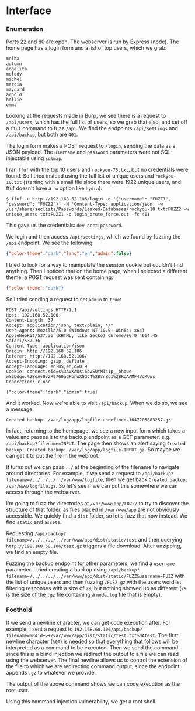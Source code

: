 # Interface
### Enumeration
Ports 22 and 80 are open. The webserver is run by Express (node). The home page has a login form and a list of top users, which we grab:

```
melba
autumn
angelita
melody
michel
marcia
maynard
arnold
hollie
emma
```

Looking at the requests made in Burp, we see there is a request to `/api/users`, which has the full list of users, so we grab that also, and set off a `ffuf` command to fuzz `/api`. We find the endpoints `/api/settings` and `/api/backup`, but both are `401`.

The login form makes a POST request to `/login`, sending the data as a JSON payload. The `username` and `password` parameters were not SQL-injectable using `sqlmap`.

I ran `ffuf` with the top 10 users and `rockyou-75.txt`, but no credentials were found. So I tried instead using the full list of unique users and `rockyou-10.txt` (starting with a small file since there were 1922 unique users, and ffuf doesn't have a `-u` option like `hydra`):

```shell-session
$ ffuf -u http://192.168.52.106/login -d '{"username": "FUZZ1", "password": "FUZZ2"}' -H 'Content-Type: application/json' -w /usr/share/seclists/Passwords/Leaked-Databases/rockyou-10.txt:FUZZ2 -w unique_users.txt:FUZZ1 -o login_brute_force.out -fc 401
```

This gave us the credentials: `dev-acct:password`.

We login and then access `/api/settings`, which we found by fuzzing the `/api` endpoint. We see the following:

```json
{"color-theme":"dark","lang":"en","admin":false}
```

I tried to look for a way to manipulate the session cookie but couldn't find anything. Then I noticed that on the home page, when I selected a different theme, a POST request was sent containing:

```json
{"color-theme":"dark"}
```

So I tried sending a request to set `admin` to `true`:

```http
POST /api/settings HTTP/1.1
Host: 192.168.52.106
Content-Length: 37
Accept: application/json, text/plain, */*
User-Agent: Mozilla/5.0 (Windows NT 10.0; Win64; x64) AppleWebKit/537.36 (KHTML, like Gecko) Chrome/96.0.4664.45 Safari/537.36
Content-Type: application/json
Origin: http://192.168.52.106
Referer: http://192.168.52.106/
Accept-Encoding: gzip, deflate
Accept-Language: en-US,en;q=0.9
Cookie: connect.sid=s%3AVKAOsi6ovSUYMT4ip__bhque-wY2bdgo.%2BdAv0vzR9760adFbnwXGdC4%2B7rZcI%2BRqAAMF4VqKUws
Connection: close

{"color-theme":"dark","admin":true}
```

And it worked. Now we're able to visit `/api/backup`. When we do so, we see a message:

```
Created backup: /var/log/app/logfile-undefined.1647205883257.gz
```

In fact, returning to the homepage, we see a new input form which takes a value and passes it to the backup endpoint as a GET parameter, e.g. `/api/backup?filename=INPUT`. The page then shows an alert saying `Created backup: Created backup: /var/log/app/logfile-INPUT.gz`. So maybe we can get it to put the file in the webroot.

It turns out we can pass `../` at the beginning of the filename to navigate around directories. For example, if we send a request to `/api/backup?filename=/../../../../var/www/logfile`, then we get back `Created backup: /var/www/logfile.gz`. So let's see if we can put this somewhere we can access through the webserver.

I'm going to fuzz the directories at `/var/www/app/FUZZ/` to try to discover the structure of that folder, as files placed in `/var/www/app` are not obviously accessible. We quickly find a `dist` folder, so let's fuzz that now instead. We find `static` and `assets`.

Requesting `/api/backup?filename=/../../../../var/www/app/dist/static/test` and then querying `http://192.168.68.106/test.gz` triggers a file download! After unzipping, we find an empty file.

Fuzzing the backup endpoint for other parameters, we find a `username` parameter. I tried creating a backup using `/api/backup?filename=/../../../../var/www/app/dist/static/FUZZ&username=FUZZ` with the list of unique users and then fuzzing `/FUZZ.gz` with the users wordlist, filtering responses with a size of `29`, but nothing showed up as different (`29` is the size of the `.gz` file containing a `node.log` file that is empty).

### Foothold
If we send a newline character, we can get code execution after. For example, I sent a request to `192.168.60.106/api/backup?filename=%0Aid+>+/var/www/app/dist/static/test.txt%0Atest`. The first newline character (`%0A`) is needed so that everything that follows will be interpreted as a command to be executed. Then we send the command - since this is a blind injection we redirect the output to a file we can read using the webserver. The final newline allows us to control the extension of the file to which we are redirecting command output, since the endpoint appends `.gz` to whatever we provide.

The output of the above command shows we can code execution as the root user.

Using this command injection vulnerability, we get a root shell.